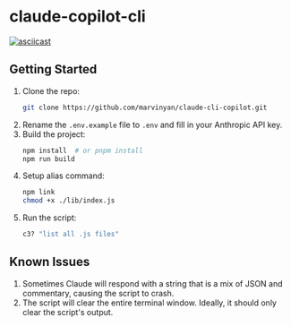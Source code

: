 # claude-copilot-cli

[![asciicast](https://asciinema.org/a/fBjlXuDf6qGOdPprbzqNoJHq3.svg)](https://asciinema.org/a/fBjlXuDf6qGOdPprbzqNoJHq3)

## Getting Started

1. Clone the repo:
    ```bash
    git clone https://github.com/marvinyan/claude-cli-copilot.git
    ```
2. Rename the `.env.example` file to `.env` and fill in your Anthropic API key.
3. Build the project:
    ```bash
    npm install  # or pnpm install
    npm run build
    ```
4. Setup alias command:
    ```bash
    npm link
    chmod +x ./lib/index.js
    ```
5. Run the script:
    ```bash
    c3? "list all .js files"
    ```

## Known Issues

1. Sometimes Claude will respond with a string that is a mix of JSON and commentary, causing the script to crash.
2. The script will clear the entire terminal window. Ideally, it should only clear the script's output.
